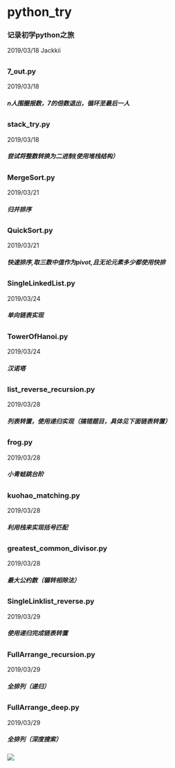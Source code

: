 # python_try
### 记录初学python之旅
2019/03/18    Jackkii

##
### 7_out.py
2019/03/18
##### n人围圈报数，7的倍数退出，循环至最后一人
## 
### stack_try.py
2019/03/18
##### 尝试将整数转换为二进制(使用堆栈结构）
##
### MergeSort.py
2019/03/21
##### 归并排序
##
### QuickSort.py
2019/03/21
##### 快速排序,取三数中值作为pivot,且无论元素多少都使用快排
##
### SingleLinkedList.py
2019/03/24
##### 单向链表实现
##
### TowerOfHanoi.py
2019/03/24
##### 汉诺塔
##
### list_reverse_recursion.py
2019/03/28
##### 列表转置，使用递归实现（搞错题目，具体见下面链表转置）
##
### frog.py
2019/03/28
##### 小青蛙跳台阶
##
### kuohao_matching.py
2019/03/28
##### 利用栈来实现括号匹配
##
### greatest_common_divisor.py
2019/03/28
##### 最大公约数（辗转相除法）
##
### SingleLinklist_reverse.py
2019/03/29
##### 使用递归完成链表转置
##
### FullArrange_recursion.py
2019/03/29
##### 全排列（递归）
##
### FullArrange_deep.py
2019/03/29
##### 全排列（深度搜索）
![](https://github.com/jackkii/python_try/blob/master/深度搜索.PNG)
      
##
